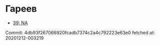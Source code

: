 # Гареев
- [39: NA](39.md)

Commit: 4db93f267066920fcadb7374c2a4c792223e63e0
 fetched at: 20201212-003219
